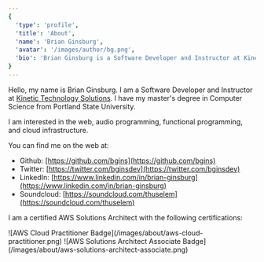 ```yaml
---
{
  'type': 'profile',
  'title': 'About',
  'name': 'Brian Ginsburg',
  'avatar': '/images/author/bg.png',
  'bio': 'Brian Ginsburg is a Software Developer and Instructor at Kinetic Technology Solutions.'
}
---
```


Hello, my name is Brian Ginsburg. I am a Software Developer and Instructor at [Kinetic Technology Solutions](https://www.kinetictechsolutions.com/).
I have my master's degree in Computer Science from Portland State University.

I am interested in the web, audio programming, functional programming, and cloud infrastructure.

You can find me on the web at:

- Github: [https://github.com/bgins](https://github.com/bgins)
- Twitter: [https://twitter.com/bginsdev](https://twitter.com/bginsdev)
- LinkedIn: [https://www.linkedin.com/in/brian-ginsburg](https://www.linkedin.com/in/brian-ginsburg)
- Soundcloud: [https://soundcloud.com/thuselem](https://soundcloud.com/thuselem)

I am a certified AWS Solutions Architect with the following certifications:

<CertificateRow>
<Link url="https://www.certmetrics.com/amazon/public/badge.aspx?i=9&amp;t=c&amp;d=2019-05-31&amp;ci=AWS00915243">
![AWS Cloud Practitioner Badge](/images/about/aws-cloud-practitioner.png)
</Link>
<Link url="https://www.certmetrics.com/amazon/public/badge.aspx?i=1&amp;t=c&amp;d=2019-07-12&amp;ci=AWS00915243">
![AWS Solutions Architect Associate Badge](/images/about/aws-solutions-architect-associate.png)
</Link>
</CertificateRow>